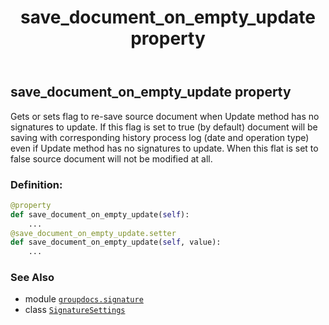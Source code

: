 ﻿---
title: save_document_on_empty_update property
second_title: GroupDocs.Signature for Python via .NET API References
description: 
type: docs
url: /python-net/groupdocs.signature/signaturesettings/save_document_on_empty_update/
is_root: false
weight: 70
---

## save_document_on_empty_update property


Gets or sets flag to re-save source document when Update method has no signatures to update.
If this flag is set to true (by default) document will be saving with corresponding history process log (date and operation type) even if Update method has no signatures to update.
When this flat is set to false source document will not be modified at all.
### Definition:
```python
@property
def save_document_on_empty_update(self):
    ...
@save_document_on_empty_update.setter
def save_document_on_empty_update(self, value):
    ...
```

### See Also
* module [`groupdocs.signature`](../../)
* class [`SignatureSettings`](/signature/python-net/groupdocs.signature/signaturesettings)
